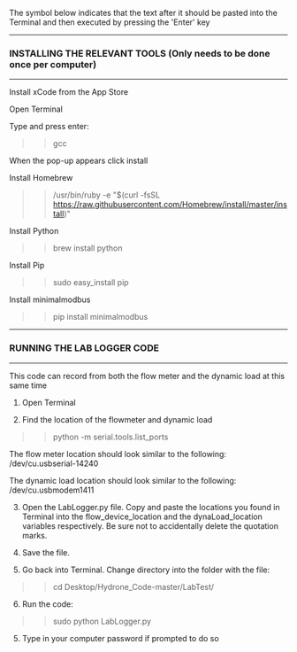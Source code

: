 The symbol below indicates that the text after it should be pasted into the Terminal and then executed by pressing the 'Enter' key
>> 

********
### INSTALLING THE RELEVANT TOOLS (Only needs to be done once per computer) ###
********

Install xCode from the App Store

Open Terminal

Type and press enter:
>> gcc

When the pop-up appears click install

Install Homebrew
>> /usr/bin/ruby -e "$(curl -fsSL https://raw.githubusercontent.com/Homebrew/install/master/install)"

Install Python
>> brew install python

Install Pip
>> sudo easy_install pip

Install minimalmodbus
>> pip install minimalmodbus



********
### RUNNING THE LAB LOGGER CODE ####
********

This code can record from both the flow meter and the dynamic load at this same time

1. Open Terminal

2. Find the location of the flowmeter and dynamic load
>> python -m serial.tools.list_ports

The flow meter location should look similar to the following:
/dev/cu.usbserial-14240

The dynamic load location should look similar to the following:
/dev/cu.usbmodem1411

3. Open the LabLogger.py file. Copy and paste the locations you found in Terminal into the flow_device_location and the dynaLoad_location variables respectively. Be sure not to accidentally delete the quotation marks.

4. Save the file.

5. Go back into Terminal. Change directory into the folder with the file:
>> cd Desktop/Hydrone_Code-master/LabTest/

6. Run the code:
>> sudo python LabLogger.py

5. Type in your computer password if prompted to do so